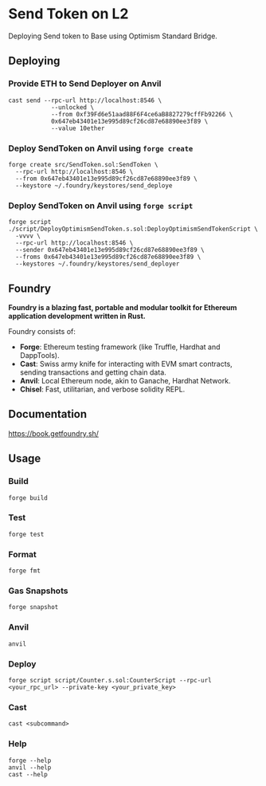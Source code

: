 # Send Token on L2

Deploying Send token to Base using Optimism Standard Bridge.

## Deploying

### Provide ETH to Send Deployer on Anvil

```shell
cast send --rpc-url http://localhost:8546 \
            --unlocked \
            --from 0xf39Fd6e51aad88F6F4ce6aB8827279cffFb92266 \
            0x647eb43401e13e995d89cf26cd87e68890ee3f89 \
            --value 10ether
```

### Deploy SendToken on Anvil using `forge create`

```shell
forge create src/SendToken.sol:SendToken \
  --rpc-url http://localhost:8546 \
  --from 0x647eb43401e13e995d89cf26cd87e68890ee3f89 \
  --keystore ~/.foundry/keystores/send_deploye
```

### Deploy SendToken on Anvil using `forge script`

```shell
forge script ./script/DeployOptimismSendToken.s.sol:DeployOptimismSendTokenScript \
  -vvvv \
  --rpc-url http://localhost:8546 \
  --sender 0x647eb43401e13e995d89cf26cd87e68890ee3f89 \
  --froms 0x647eb43401e13e995d89cf26cd87e68890ee3f89 \
  --keystores ~/.foundry/keystores/send_deployer
```

## Foundry

**Foundry is a blazing fast, portable and modular toolkit for Ethereum application development written in Rust.**

Foundry consists of:

- **Forge**: Ethereum testing framework (like Truffle, Hardhat and DappTools).
- **Cast**: Swiss army knife for interacting with EVM smart contracts, sending transactions and getting chain data.
- **Anvil**: Local Ethereum node, akin to Ganache, Hardhat Network.
- **Chisel**: Fast, utilitarian, and verbose solidity REPL.

## Documentation

<https://book.getfoundry.sh/>

## Usage

### Build

```shell
forge build
```

### Test

```shell
forge test
```

### Format

```shell
forge fmt
```

### Gas Snapshots

```shell
forge snapshot
```

### Anvil

```shell
anvil
```

### Deploy

```shell
forge script script/Counter.s.sol:CounterScript --rpc-url <your_rpc_url> --private-key <your_private_key>
```

### Cast

```shell
cast <subcommand>
```

### Help

```shell
forge --help
anvil --help
cast --help
```
